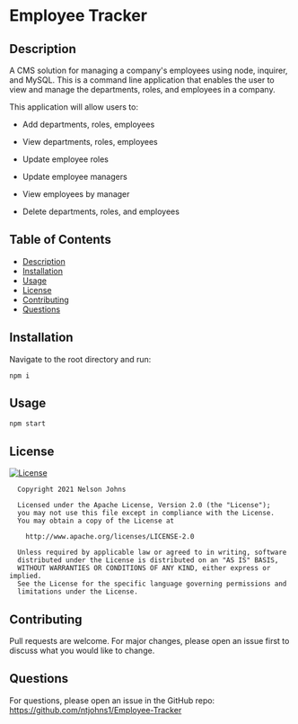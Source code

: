 
# Employee Tracker
## Description
A CMS solution for managing a company's employees using node, inquirer, and MySQL. This is a command line application that enables the user to view and manage the departments, roles, and employees in a company. 

This application will allow users to:

  * Add departments, roles, employees

  * View departments, roles, employees

  * Update employee roles

  * Update employee managers

  * View employees by manager

  * Delete departments, roles, and employees

## Table of Contents

- [Description](#description)
- [Installation](#installation)
- [Usage](#usage)
- [License](#license)
- [Contributing](#contributing)
- [Questions](#questions)

## Installation

Navigate to the root directory and run:
```
npm i
```

## Usage

```
npm start
```

## License  
[![License](https://img.shields.io/badge/License-Apache_2.0-blue.svg)](https://opensource.org/licenses/Apache-2.0)


      Copyright 2021 Nelson Johns

      Licensed under the Apache License, Version 2.0 (the "License");
      you may not use this file except in compliance with the License.
      You may obtain a copy of the License at
   
        http://www.apache.org/licenses/LICENSE-2.0
   
      Unless required by applicable law or agreed to in writing, software
      distributed under the License is distributed on an "AS IS" BASIS,
      WITHOUT WARRANTIES OR CONDITIONS OF ANY KIND, either express or implied.
      See the License for the specific language governing permissions and
      limitations under the License.
      

## Contributing
Pull requests are welcome. For major changes, please open an issue first to discuss what you would like to change.

## Questions
For questions, please open an issue in the GitHub repo: https://github.com/ntjohns1/Employee-Tracker